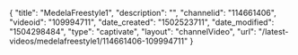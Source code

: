{
    "title": "MedelaFreestyle1",
    "description": "",
    "channelid": "114661406",
    "videoid": "109994711",
    "date_created": "1502523711",
    "date_modified": "1504298484",
    "type": "captivate",
    "layout": "channelVideo",
    "url": "\/latest-videos\/medelafreestyle1\/114661406-109994711"
}